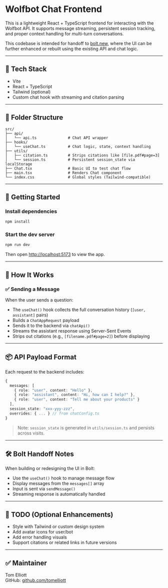 # Wolfbot Chat Frontend

This is a lightweight React + TypeScript frontend for interacting with the Wolfbot API. It supports message streaming, persistent session tracking, and proper context handling for multi-turn conversations.

This codebase is intended for handoff to [bolt.new](https://bolt.new), where the UI can be further enhanced or rebuilt using the existing API and chat logic.

---

## 🔧 Tech Stack

- Vite
- React + TypeScript
- Tailwind (optional)
- Custom chat hook with streaming and citation parsing

---

## 📁 Folder Structure

```
src/
├── api/
│   └── api.ts              # Chat API wrapper
├── hooks/
│   └── useChat.ts          # Chat logic, state, context handling
├── utils/
│   ├── citation.ts         # Strips citations like [file.pdf#page=3]
│   └── session.ts          # Persistent session_state via localStorage
├── Chat.tsx                # Basic UI to test chat flow
├── main.tsx                # Renders Chat component
└── index.css               # Global styles (Tailwind-compatible)
```

---

## 🚀 Getting Started

### Install dependencies

```bash
npm install
```

### Start the dev server

```bash
npm run dev
```

Then open [http://localhost:5173](http://localhost:5173) to view the app.

---

## 💬 How It Works

### ✅ Sending a Message

When the user sends a question:
- The `useChat()` hook collects the full conversation history (`[user, assistant]` pairs)
- Builds a `ChatAppRequest` payload
- Sends it to the backend via `chatApi()`
- Streams the assistant response using Server-Sent Events
- Strips out citations (e.g., `[filename.pdf#page=2]`) before displaying

---

## 📦 API Payload Format

Each request to the backend includes:

```ts
{
  messages: [
    { role: "user", content: "Hello" },
    { role: "assistant", content: "Hi, how can I help?" },
    { role: "user", content: "Tell me about your products" }
  ],
  session_state: "xxx-yyy-zzz",
  overrides: { ... } // from chatConfig.ts
}
```

> Note: `session_state` is generated in `utils/session.ts` and persists across visits.

---

## 🛠️ Bolt Handoff Notes

When building or redesigning the UI in Bolt:
- Use the `useChat()` hook to manage message flow
- Display messages from the `messages[]` array
- Input is sent via `sendMessage()`
- Streaming response is automatically handled

---

## 📌 TODO (Optional Enhancements)

- Style with Tailwind or custom design system
- Add avatar icons for user/bot
- Add error handling visuals
- Support citations or related links in future versions

---

## ✅ Maintainer

Tom Elliott  
GitHub: [github.com/tomelliott](https://github.com/tomelliott)

